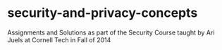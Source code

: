 security-and-privacy-concepts
=============================

Assignments and Solutions as part of the Security Course taught by Ari Juels at Cornell Tech in Fall of 2014 
